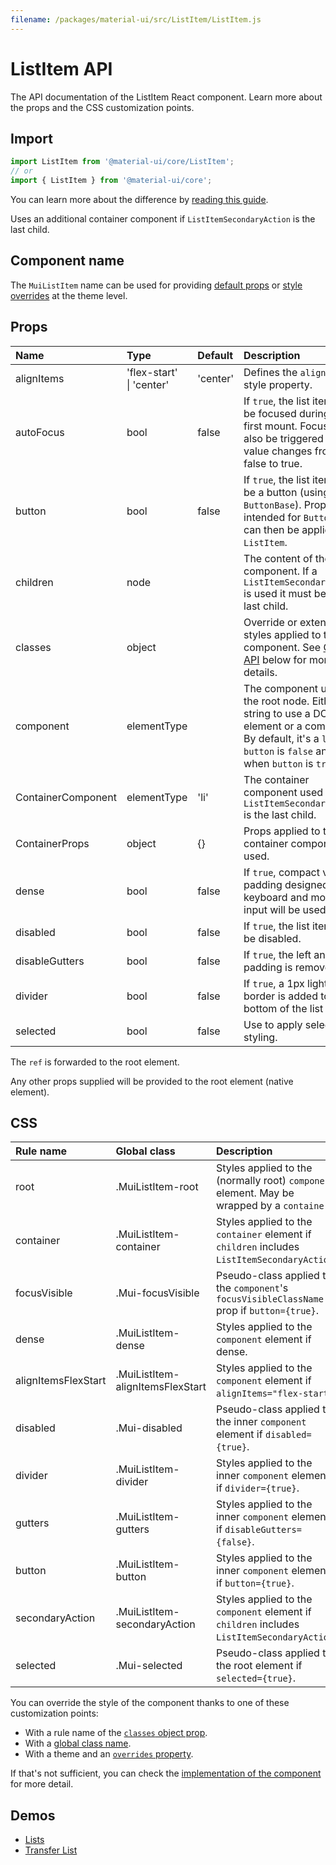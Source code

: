 ```yaml
---
filename: /packages/material-ui/src/ListItem/ListItem.js
---
```


<!--- This documentation is automatically generated, do not try to edit it. -->

# ListItem API

<p class="description">The API documentation of the ListItem React component. Learn more about the props and the CSS customization points.</p>

## Import

```js
import ListItem from '@material-ui/core/ListItem';
// or
import { ListItem } from '@material-ui/core';
```

You can learn more about the difference by [reading this guide](/guides/minimizing-bundle-size/).

Uses an additional container component if `ListItemSecondaryAction` is the last child.

## Component name

The `MuiListItem` name can be used for providing [default props](/customization/globals/#default-props) or [style overrides](/customization/globals/#css) at the theme level.


## Props

| Name | Type | Default | Description |
|:-----|:-----|:--------|:------------|
| <span class="prop-name">alignItems</span> | <span class="prop-type">'flex-start'<br>&#124;&nbsp;'center'</span> | <span class="prop-default">'center'</span> | Defines the `align-items` style property. |
| <span class="prop-name">autoFocus</span> | <span class="prop-type">bool</span> | <span class="prop-default">false</span> | If `true`, the list item will be focused during the first mount. Focus will also be triggered if the value changes from false to true. |
| <span class="prop-name">button</span> | <span class="prop-type">bool</span> | <span class="prop-default">false</span> | If `true`, the list item will be a button (using `ButtonBase`). Props intended for `ButtonBase` can then be applied to `ListItem`. |
| <span class="prop-name">children</span> | <span class="prop-type">node</span> |  | The content of the component. If a `ListItemSecondaryAction` is used it must be the last child. |
| <span class="prop-name">classes</span> | <span class="prop-type">object</span> |  | Override or extend the styles applied to the component. See [CSS API](#css) below for more details. |
| <span class="prop-name">component</span> | <span class="prop-type">elementType</span> |  | The component used for the root node. Either a string to use a DOM element or a component. By default, it's a `li` when `button` is `false` and a `div` when `button` is `true`. |
| <span class="prop-name">ContainerComponent</span> | <span class="prop-type">elementType</span> | <span class="prop-default">'li'</span> | The container component used when a `ListItemSecondaryAction` is the last child. |
| <span class="prop-name">ContainerProps</span> | <span class="prop-type">object</span> | <span class="prop-default">{}</span> | Props applied to the container component if used. |
| <span class="prop-name">dense</span> | <span class="prop-type">bool</span> | <span class="prop-default">false</span> | If `true`, compact vertical padding designed for keyboard and mouse input will be used. |
| <span class="prop-name">disabled</span> | <span class="prop-type">bool</span> | <span class="prop-default">false</span> | If `true`, the list item will be disabled. |
| <span class="prop-name">disableGutters</span> | <span class="prop-type">bool</span> | <span class="prop-default">false</span> | If `true`, the left and right padding is removed. |
| <span class="prop-name">divider</span> | <span class="prop-type">bool</span> | <span class="prop-default">false</span> | If `true`, a 1px light border is added to the bottom of the list item. |
| <span class="prop-name">selected</span> | <span class="prop-type">bool</span> | <span class="prop-default">false</span> | Use to apply selected styling. |

The `ref` is forwarded to the root element.

Any other props supplied will be provided to the root element (native element).

## CSS

| Rule name | Global class | Description |
|:-----|:-------------|:------------|
| <span class="prop-name">root</span> | <span class="prop-name">.MuiListItem-root</span> | Styles applied to the (normally root) `component` element. May be wrapped by a `container`.
| <span class="prop-name">container</span> | <span class="prop-name">.MuiListItem-container</span> | Styles applied to the `container` element if `children` includes `ListItemSecondaryAction`.
| <span class="prop-name">focusVisible</span> | <span class="prop-name">.Mui-focusVisible</span> | Pseudo-class applied to the `component`'s `focusVisibleClassName` prop if `button={true}`.
| <span class="prop-name">dense</span> | <span class="prop-name">.MuiListItem-dense</span> | Styles applied to the `component` element if dense.
| <span class="prop-name">alignItemsFlexStart</span> | <span class="prop-name">.MuiListItem-alignItemsFlexStart</span> | Styles applied to the `component` element if `alignItems="flex-start"`.
| <span class="prop-name">disabled</span> | <span class="prop-name">.Mui-disabled</span> | Pseudo-class applied to the inner `component` element if `disabled={true}`.
| <span class="prop-name">divider</span> | <span class="prop-name">.MuiListItem-divider</span> | Styles applied to the inner `component` element if `divider={true}`.
| <span class="prop-name">gutters</span> | <span class="prop-name">.MuiListItem-gutters</span> | Styles applied to the inner `component` element if `disableGutters={false}`.
| <span class="prop-name">button</span> | <span class="prop-name">.MuiListItem-button</span> | Styles applied to the inner `component` element if `button={true}`.
| <span class="prop-name">secondaryAction</span> | <span class="prop-name">.MuiListItem-secondaryAction</span> | Styles applied to the `component` element if `children` includes `ListItemSecondaryAction`.
| <span class="prop-name">selected</span> | <span class="prop-name">.Mui-selected</span> | Pseudo-class applied to the root element if `selected={true}`.

You can override the style of the component thanks to one of these customization points:

- With a rule name of the [`classes` object prop](/customization/components/#overriding-styles-with-classes).
- With a [global class name](/customization/components/#overriding-styles-with-global-class-names).
- With a theme and an [`overrides` property](/customization/globals/#css).

If that's not sufficient, you can check the [implementation of the component](https://github.com/mui-org/material-ui/blob/master/packages/material-ui/src/ListItem/ListItem.js) for more detail.

## Demos

- [Lists](/components/lists/)
- [Transfer List](/components/transfer-list/)

